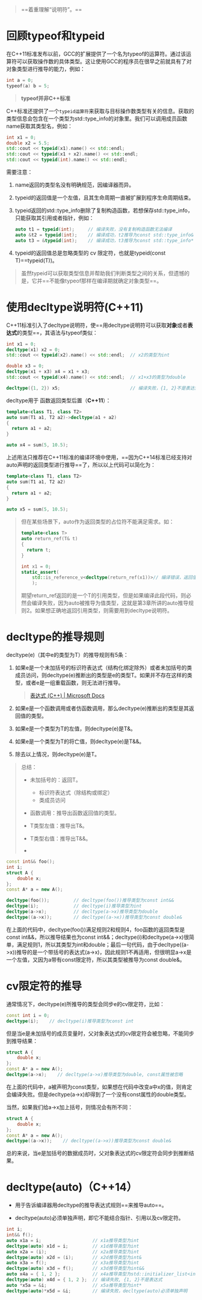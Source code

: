 > ==着重理解“说明符”。==

# 回顾typeof和typeid

在C++11标准发布以前，GCC的扩展提供了一个名为typeof的运算符。通过该运算符可以获取操作数的具体类型。这让使用GCC的程序员在很早之前就具有了对对象类型进行推导的能力，例如：

```C++
int a = 0;
typeof(a) b = 5;
```

>**typeof并非C++标准**



C++标准还提供了一个`typeid运算符`来获取与目标操作数类型有关的信息。获取的类型信息会包含在一个类型为std::type_info的对象里。我们可以调用成员函数name获取其类型名，例如：

```C++
int x1 = 0;
double x2 = 5.5;
std::cout << typeid(x1).name() << std::endl;
std::cout << typeid(x1 + x2).name() << std::endl;
std::cout << typeid(int).name() << std::endl;
```

需要注意：

1. name返回的类型名没有明确规范，因编译器而异。

2. typeid的返回值是一个左值，且其生命周期一直被扩展到程序生命周期结束。

3. typeid返回的std::type_info删除了复制构造函数，若想保存std::type_info，只能获取其引用或者指针，例如：

   ```C++
   auto t1 = typeid(int);     // 编译失败，没有复制构造函数无法编译
   auto &t2 = typeid(int);    // 编译成功，t2推导为const std::type_info&
   auto t3 = &typeid(int);    // 编译成功，t3推导为const std::type_info*

4. typeid的返回值总是忽略类型的 cv 限定符，也就是typeid(const T)==typeid(T))。



>虽然typeid可以获取类型信息并帮助我们判断类型之间的关系，但遗憾的是，它并==不能像typeof那样在编译期就确定对象类型==。



# 使用decltype说明符(C++11)

C++11标准引入了decltype说明符，使==用decltype说明符可以获取**对象**或者**表达式**的类型==，其语法与typeof类似：

```C++
int x1 = 0;
decltype(x1) x2 = 0;
std::cout << typeid(x2).name() << std::endl;  // x2的类型为int

double x3 = 0;
decltype(x1 + x3) x4 = x1 + x3;
std::cout << typeid(x4).name() << std::endl;  // x1+x3的类型为double

decltype({1, 2}) x5;                          // 编译失败，{1, 2}不是表达式
```



decltype用于 函数返回类型后置（**C++11**）：

```C++
template<class T1, class T2>
auto sum(T1 a1, T2 a2)->decltype(a1 + a2)
{
  return a1 + a2;
}

auto x4 = sum(5, 10.5);
```



上述用法只推荐在C++11标准的编译环境中使用，==因为C++14标准已经支持对auto声明的返回类型进行推导==了，所以以上代码可以简化为：

```C++
template<class T1, class T2>
auto sum(T1 a1, T2 a2)
{
  return a1 + a2;
}

auto x5 = sum(5, 10.5);
```

> 但在某些场景下，auto作为返回类型的占位符不能满足需求。如：
>
> ```C++
> template<class T>
> auto return_ref(T& t)
> {
>   return t;
> }
> 
> int x1 = 0;
> static_assert(
>     std::is_reference_v<decltype(return_ref(x1))>// 编译错误，返回值不为引用类型
>     );
> ```
>
> 期望return_ref返回的是一个T的引用类型，但是如果编译此段代码，则必然会编译失败，因为auto被推导为值类型，这就是第3章所讲的auto推导规则2。如果想正确地返回引用类型，则需要用到decltype说明符。



# decltype的推导规则

decltype(e)（其中e的类型为T）的推导规则有5条：

1. 如果e是一个未加括号的标识符表达式（结构化绑定除外）或者未加括号的类成员访问，则decltype(e)推断出的类型是e的类型T。如果并不存在这样的类型，或者e是一组重载函数，则无法进行推导。

   >[表达式 (C++) | Microsoft Docs](https://docs.microsoft.com/zh-cn/cpp/cpp/expressions-cpp?view=msvc-170)

2. 如果e是一个函数调用或者仿函数调用，那么decltype(e)推断出的类型是其返回值的类型。

3. 如果e是一个类型为T的左值，则decltype(e)是T&。

4. 如果e是一个类型为T的将亡值，则decltype(e)是T&&。

5. 除去以上情况，则decltype(e)是T。

> 总结：
>
> - 未加括号的：返回T。
>   - 标识符表达式（除结构或绑定）
>   - 类成员访问
>
> - 函数调用：推导出函数返回值的类型。
> - T类型左值：推导出T&。
> - T类型右值：推导出T&&。
> - 



```C++
const int&& foo();
int i;
struct A {
    double x;
};
const A* a = new A();

decltype(foo());         // decltype(foo())推导类型为const int&&
decltype(i);             // decltype(i)推导类型为int
decltype(a->x);          // decltype(a->x)推导类型为double
decltype((a->x));        // decltype((a->x))推导类型为const double&
```

在上面的代码中，decltype(foo())满足规则2和规则4，foo函数的返回类型是const int&&，所以推导结果也为const int&&；decltype(i)和decltype(a->x)很简单，满足规则1，所以其类型为int和double；最后一句代码，由于decltype((a->x))推导的是一个带括号的表达式(a->x)，因此规则1不再适用，但很明显a->x是一个左值，又因为a带有const限定符，所以其类型被推导为const double&。



# cv限定符的推导

通常情况下，decltype(e)所推导的类型会同步e的cv限定符，比如：

```C++
const int i = 0;
decltype(i);    // decltype(i)推导类型为const int
```



但是当e是未加括号的成员变量时，父对象表达式的cv限定符会被忽略，不能同步到推导结果：

```C++
struct A {
    double x;
};
const A* a = new A();
decltype(a->x);    // decltype(a->x)推导类型为double, const属性被忽略
```

在上面的代码中，a被声明为const类型，如果想在代码中改变a中x的值，则肯定会编译失败。但是decltype(a->x)却得到了一个没有const属性的double类型。

当然，如果我们给a->x加上括号，则情况会有所不同：

```C++
struct A {
    double x;
};
const A* a = new A();
decltype((a->x));    // decltype((a->x))推导类型为const double&
```

总的来说，当e是加括号的数据成员时，父对象表达式的cv限定符会同步到推断结果。



# decltype(auto)（C++14）

- 用于告诉编译器用decltype的推导表达式规则==来推导auto==。

- decltype(auto)必须单独声明，即它不能结合指针、引用以及cv限定符。

```C++
int i;
int&& f();
auto x1a = i;                   // x1a推导类型为int
decltype(auto) x1d = i;         // x1d推导类型为int
auto x2a = (i);                 // x2a推导类型为int
decltype(auto) x2d = (i);       // x2d推导类型为int&
auto x3a = f();                 // x3a推导类型为int
decltype(auto) x3d = f();       // x3d推导类型为int&&
auto x4a = { 1, 2 };            // x4a推导类型为std::initializer_list<int>
decltype(auto) x4d = { 1, 2 };  // 编译失败, {1, 2}不是表达式
auto *x5a = &i;                 // x5a推导类型为int*
decltype(auto)*x5d = &i;        // 编译失败，decltype(auto)必须单独声明
```

